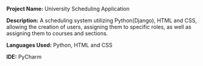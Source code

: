 **Project Name:** University Scheduling Application  

**Description:** A scheduling system utilizing Python(Django), HTML and CSS, allowing the creation of users, assigning them to specific roles, as well as assigning them to courses and sections.  

**Languages Used:** Python, HTML and CSS  

**IDE:** PyCharm
